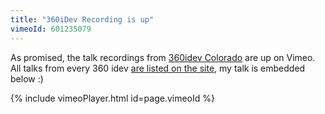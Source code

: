 ```yaml
---
title: "360iDev Recording is up"
vimeoId: 601235079
---
```


As promised, the talk recordings from [360idev Colorado](https://360idev.com) are up on Vimeo.
All talks from every 360 idev [are listed on the site](https://360idev.com/session-videos/), my
talk is embedded below :)

{% include vimeoPlayer.html id=page.vimeoId %}


